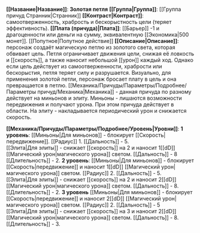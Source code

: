 **[[Название|Название]]**: **Золотая петля**
**[[Группа|Группа]]**: [[Группа причуд Странник|Странник]] 
**[[Контраст|Контраст]]**: самоотверженность, храбрость и бескорыстность цели (теряет эффективность).
**[[Плата (причуда)|Плата]]**: [[Барьер]] -1 и драгоценности или деньги на сумму, эквивалентную [[Экономика|500 монет]]. [[Попутное|Попутное действие]]
**[[Описание|Описание]]**: персонаж создаёт магическую петлю из золотого света, которая обвивает цель. Петля ограничивает движения цели, снижая её ловкость и [[скорость]], а также наносит небольшой [[урон]] каждый ход. Однако если цель действует из самоотверженности, храбрости или бескорыстия, петля теряет силу и разрушается. Визуально, для применения золотой петли, персонаж бросает плату в цель и она превращается в петлю.
[[Механика/Причуды/Параметры/Подробнее/Параметры причуд/Механика|Механика]] - данная причуда по разному действует на миньонов и элиту. Миньоны - лишаются возможности передвижения и получают урона. При этом причуда действует в области. 
На элиту - накладывается периодический урон и снижается скорость. 

**[[Механика/Причуды/Параметры/Подробнее/Уровень|Уровни]]**:
**1 уровень**:
[[Миньоны|Для миньонов]] - блокирует [[Скорость|передвижение]]. [[Радиус]] 1. [[Дальность]] - 5.  
[[Элита|Для элиты]] - снижает  [[скорость]] на 2 и наносит 1[[dD]] [[Магический урон|магического урона]] светом. [[Дальность]] - 8 [[Длительность]] - 2.
**2 уровень**:
[[Миньоны|Для миньонов]] - блокирует [[Скорость|передвижение]] и наносит 1[[dD]] [[Магический урон|магического урона]] светом. [[Радиус]] 2. [[Дальность]] - 5.  
[[Элита|Для элиты]] - снижает  [[скорость]] на 2 и наносит 2[[dD]] [[Магический урон|магического урона]] светом. [[Дальность]] - 8. [[Длительность]] - 2.
**3 уровень**
[[Миньоны|Для миньонов]] - блокирует [[Скорость|передвижение]] и наносит 2[[dD]] [[Магический урон|магического урона]] светом. [[Радиус]] 2. [[Дальность]] - 5  
[[Элита|Для элиты]] - снижает  [[скорость]] на 3 и наносит 2[[dD]] [[Магический урон|магического урона]] светом. [[Дальность]] - 8. [[Длительность]] - 3.